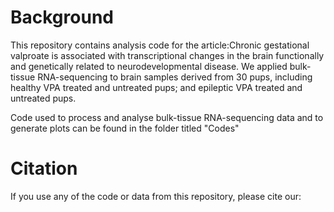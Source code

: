 
# Background
This repository contains analysis code for the article:Chronic gestational valproate is associated with transcriptional changes in the brain functionally and genetically related to neurodevelopmental disease.
We applied bulk-tissue RNA-sequencing to brain samples derived from 30 pups, including healthy VPA treated and untreated pups; and epileptic VPA treated and untreated pups.

Code used to process and analyse bulk-tissue RNA-sequencing data and to generate plots can be found in the folder titled "Codes"

# Citation

If you use any of the code or data from this repository, please cite our: 
